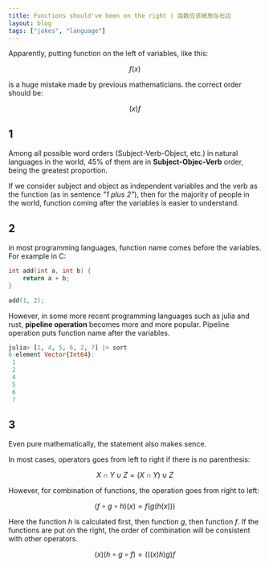 ```yaml
---
title: Functions should've been on the right | 函数应该被放在右边
layout: blog
tags: ["jokes", "language"]
---
```


Apparently, putting function on the left of variables, like this:

$$f(x)$$

is a huge mistake made by previous mathematicians. the correct order should be:

$$(x)f$$

## 1

Among all possible word orders (Subject-Verb-Object, etc.) in natural languages in the world, 45% of them are in **Subject-Objec-Verb** order, being the greatest proportion.

If we consider subject and object as independent variables and the verb as the function (as in sentence *"1 plus 2"*), then for the majority of people in the world, function coming after the variables is easier to understand.

## 2

in most programming languages, function name comes before the variables. For example in C:

```c
int add(int a, int b) {
    return a + b;
}

add(1, 2);
```

However, in some more recent programming languages such as julia and rust, **pipeline operation** becomes more and more popular. Pipeline operation puts function name after the variables.

```julia
julia> [1, 4, 5, 6, 2, 7] |> sort
6-element Vector{Int64}:
 1
 2
 4
 5
 6
 7
```

## 3

Even pure mathematically, the statement also makes sence.

In most cases, operators goes from left to right if there is no parenthesis:

$$X\cap Y\cup Z = (X\cap Y)\cup Z$$

However, for combination of functions, the operation goes from right to left:

$$(f\circ g\circ h)(x) = f(g(h(x)))$$

Here the function $h$ is calculated first, then function $g$, then function $f$. If the functions are put on the right, the order of combination will be consistent with other operators.

$$(x)(h\circ g\circ f) = (((x)h)g)f$$
